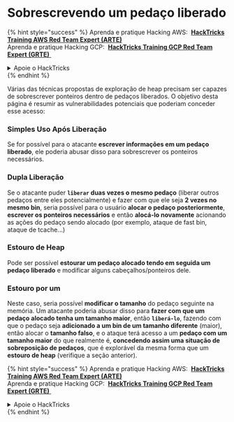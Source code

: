 # Sobrescrevendo um pedaço liberado

{% hint style="success" %}
Aprenda e pratique Hacking AWS: <img src="/.gitbook/assets/arte.png" alt="" data-size="line"> [**HackTricks Training AWS Red Team Expert (ARTE)**](https://training.hacktricks.xyz/courses/arte) <img src="/.gitbook/assets/arte.png" alt="" data-size="line"> \
Aprenda e pratique Hacking GCP: <img src="/.gitbook/assets/grte.png" alt="" data-size="line"> [**HackTricks Training GCP Red Team Expert (GRTE)** <img src="/.gitbook/assets/grte.png" alt="" data-size="line">](https://training.hacktricks.xyz/courses/grte)

<details>

<summary>Apoie o HackTricks</summary>

- Verifique os [**planos de assinatura**](https://github.com/sponsors/carlospolop)!
- **Junte-se ao** 💬 [**grupo Discord**](https://discord.gg/hRep4RUj7f) ou ao [**grupo telegram**](https://t.me/peass) ou **siga-nos** no **Twitter** 🐦 [**@hacktricks\_live**](https://twitter.com/hacktricks\_live)**.**
- **Compartilhe truques de hacking enviando PRs para os repositórios** [**HackTricks**](https://github.com/carlospolop/hacktricks) e [**HackTricks Cloud**](https://github.com/carlospolop/hacktricks-cloud).

</details>
{% endhint %}

Várias das técnicas propostas de exploração de heap precisam ser capazes de sobrescrever ponteiros dentro de pedaços liberados. O objetivo desta página é resumir as vulnerabilidades potenciais que poderiam conceder esse acesso:

### Simples Uso Após Liberação

Se for possível para o atacante **escrever informações em um pedaço liberado**, ele poderia abusar disso para sobrescrever os ponteiros necessários.

### Dupla Liberação

Se o atacante puder **`liberar` duas vezes o mesmo pedaço** (liberar outros pedaços entre eles potencialmente) e fazer com que ele seja **2 vezes no mesmo bin**, seria possível para o usuário **alocar o pedaço posteriormente**, **escrever os ponteiros necessários** e então **alocá-lo novamente** acionando as ações do pedaço sendo alocado (por exemplo, ataque de fast bin, ataque de tcache...)

### Estouro de Heap

Pode ser possível **estourar um pedaço alocado tendo em seguida um pedaço liberado** e modificar alguns cabeçalhos/ponteiros dele.

### Estouro por um

Neste caso, seria possível **modificar o tamanho** do pedaço seguinte na memória. Um atacante poderia abusar disso para **fazer com que um pedaço alocado tenha um tamanho maior**, então **`liberá-lo`**, fazendo com que o pedaço seja **adicionado a um bin de um tamanho diferente** (maior), então alocar o **tamanho falso**, e o ataque terá acesso a um **pedaço com um tamanho maior** do que realmente é, **concedendo assim uma situação de sobreposição de pedaços**, que é explorável da mesma forma que um **estouro de heap** (verifique a seção anterior).

{% hint style="success" %}
Aprenda e pratique Hacking AWS: <img src="/.gitbook/assets/arte.png" alt="" data-size="line"> [**HackTricks Training AWS Red Team Expert (ARTE)**](https://training.hacktricks.xyz/courses/arte) <img src="/.gitbook/assets/arte.png" alt="" data-size="line"> \
Aprenda e pratique Hacking GCP: <img src="/.gitbook/assets/grte.png" alt="" data-size="line"> [**HackTricks Training GCP Red Team Expert (GRTE)** <img src="/.gitbook/assets/grte.png" alt="" data-size="line">](https://training.hacktricks.xyz/courses/grte)

<details>

<summary>Apoie o HackTricks</summary>

- Verifique os [**planos de assinatura**](https://github.com/sponsors/carlospolop)!
- **Junte-se ao** 💬 [**grupo Discord**](https://discord.gg/hRep4RUj7f) ou ao [**grupo telegram**](https://t.me/peass) ou **siga-nos** no **Twitter** 🐦 [**@hacktricks\_live**](https://twitter.com/hacktricks\_live)**.**
- **Compartilhe truques de hacking enviando PRs para os repositórios** [**HackTricks**](https://github.com/carlospolop/hacktricks) e [**HackTricks Cloud**](https://github.com/carlospolop/hacktricks-cloud).

</details>
{% endhint %}
